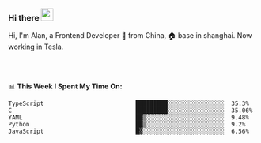 ### Hi there <img src="https://media.giphy.com/media/hvRJCLFzcasrR4ia7z/giphy.gif" width="25px">

<!-- ![visitors](https://visitor-badge.glitch.me/badge?page_id=dislfyer.dislfyer) -->

Hi, I'm Alan, a Frontend Developer 🚀 from China, 🏠 base in shanghai. Now working in Tesla.

<br/>
<br/>

📊 **This Week I Spent My Time On:**


<!--START_SECTION:waka-->

```text
TypeScript                          █████████░░░░░░░░░░░░░░░░  35.3%
C                                   █████████░░░░░░░░░░░░░░░░  35.06%
YAML                                ██▒░░░░░░░░░░░░░░░░░░░░░░  9.48%
Python                              ██▒░░░░░░░░░░░░░░░░░░░░░░  9.2%
JavaScript                          █▓░░░░░░░░░░░░░░░░░░░░░░░  6.56%
```

<!--END_SECTION:waka-->

<!--
**About Me:**
 -->
